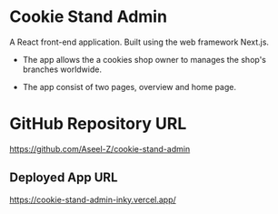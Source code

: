 # Cookie Stand Admin
A React front-end application. Built using the web framework Next.js.

- The app allows the a cookies shop owner to manages the shop's branches worldwide.

- The app consist of two pages, overview and home page. 

# GitHub Repository URL
https://github.com/Aseel-Z/cookie-stand-admin


## Deployed App URL
https://cookie-stand-admin-inky.vercel.app/
